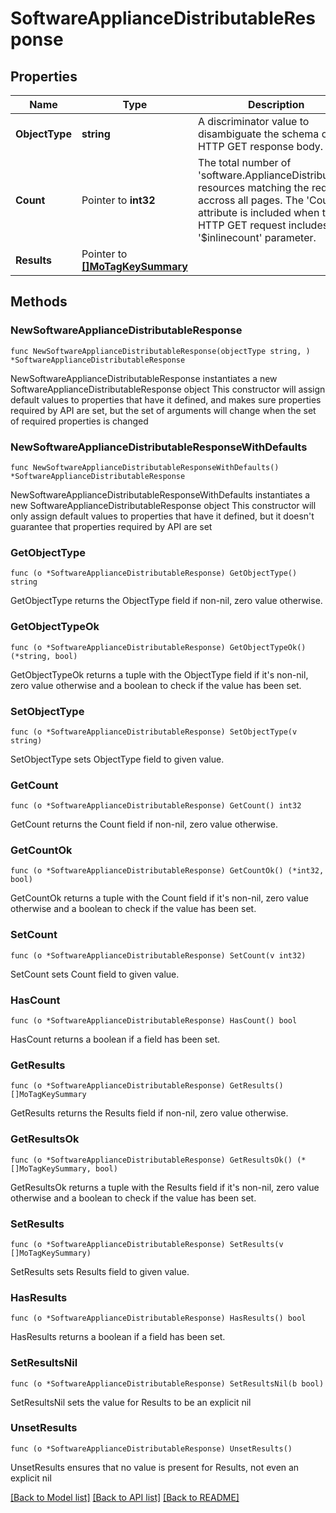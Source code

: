 # SoftwareApplianceDistributableResponse

## Properties

Name | Type | Description | Notes
------------ | ------------- | ------------- | -------------
**ObjectType** | **string** | A discriminator value to disambiguate the schema of a HTTP GET response body. | 
**Count** | Pointer to **int32** | The total number of &#39;software.ApplianceDistributable&#39; resources matching the request, accross all pages. The &#39;Count&#39; attribute is included when the HTTP GET request includes the &#39;$inlinecount&#39; parameter. | [optional] 
**Results** | Pointer to [**[]MoTagKeySummary**](MoTagKeySummary.md) |  | [optional] 

## Methods

### NewSoftwareApplianceDistributableResponse

`func NewSoftwareApplianceDistributableResponse(objectType string, ) *SoftwareApplianceDistributableResponse`

NewSoftwareApplianceDistributableResponse instantiates a new SoftwareApplianceDistributableResponse object
This constructor will assign default values to properties that have it defined,
and makes sure properties required by API are set, but the set of arguments
will change when the set of required properties is changed

### NewSoftwareApplianceDistributableResponseWithDefaults

`func NewSoftwareApplianceDistributableResponseWithDefaults() *SoftwareApplianceDistributableResponse`

NewSoftwareApplianceDistributableResponseWithDefaults instantiates a new SoftwareApplianceDistributableResponse object
This constructor will only assign default values to properties that have it defined,
but it doesn't guarantee that properties required by API are set

### GetObjectType

`func (o *SoftwareApplianceDistributableResponse) GetObjectType() string`

GetObjectType returns the ObjectType field if non-nil, zero value otherwise.

### GetObjectTypeOk

`func (o *SoftwareApplianceDistributableResponse) GetObjectTypeOk() (*string, bool)`

GetObjectTypeOk returns a tuple with the ObjectType field if it's non-nil, zero value otherwise
and a boolean to check if the value has been set.

### SetObjectType

`func (o *SoftwareApplianceDistributableResponse) SetObjectType(v string)`

SetObjectType sets ObjectType field to given value.


### GetCount

`func (o *SoftwareApplianceDistributableResponse) GetCount() int32`

GetCount returns the Count field if non-nil, zero value otherwise.

### GetCountOk

`func (o *SoftwareApplianceDistributableResponse) GetCountOk() (*int32, bool)`

GetCountOk returns a tuple with the Count field if it's non-nil, zero value otherwise
and a boolean to check if the value has been set.

### SetCount

`func (o *SoftwareApplianceDistributableResponse) SetCount(v int32)`

SetCount sets Count field to given value.

### HasCount

`func (o *SoftwareApplianceDistributableResponse) HasCount() bool`

HasCount returns a boolean if a field has been set.

### GetResults

`func (o *SoftwareApplianceDistributableResponse) GetResults() []MoTagKeySummary`

GetResults returns the Results field if non-nil, zero value otherwise.

### GetResultsOk

`func (o *SoftwareApplianceDistributableResponse) GetResultsOk() (*[]MoTagKeySummary, bool)`

GetResultsOk returns a tuple with the Results field if it's non-nil, zero value otherwise
and a boolean to check if the value has been set.

### SetResults

`func (o *SoftwareApplianceDistributableResponse) SetResults(v []MoTagKeySummary)`

SetResults sets Results field to given value.

### HasResults

`func (o *SoftwareApplianceDistributableResponse) HasResults() bool`

HasResults returns a boolean if a field has been set.

### SetResultsNil

`func (o *SoftwareApplianceDistributableResponse) SetResultsNil(b bool)`

 SetResultsNil sets the value for Results to be an explicit nil

### UnsetResults
`func (o *SoftwareApplianceDistributableResponse) UnsetResults()`

UnsetResults ensures that no value is present for Results, not even an explicit nil

[[Back to Model list]](../README.md#documentation-for-models) [[Back to API list]](../README.md#documentation-for-api-endpoints) [[Back to README]](../README.md)


